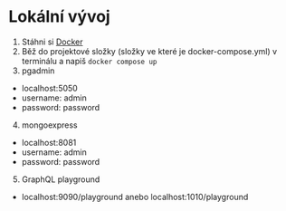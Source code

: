 
# Lokální vývoj

1. Stáhni si [Docker](https://docs.docker.com/desktop/windows/install/)
2. Běž do projektové složky (složky ve které je docker-compose.yml) v terminálu a napiš `docker compose up`
3. pgadmin
  -  localhost:5050
  -  username: admin
  -  password: password
4. mongoexpress
  - localhost:8081
  - username: admin
  - password: password
5. GraphQL playground
  - localhost:9090/playground anebo localhost:1010/playground
